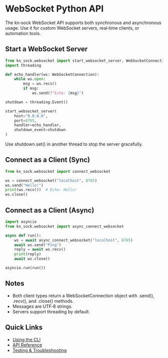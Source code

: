 # WebSocket Python API

The kn‑sock WebSocket API supports both synchronous and asynchronous usage. Use it for custom WebSocket servers, real‑time clients, or automation tools.

## Start a WebSocket Server

```python
from kn_sock.websocket import start_websocket_server, WebSocketConnection
import threading

def echo_handler(ws: WebSocketConnection):
    while ws.open:
        msg = ws.recv()
        if msg:
            ws.send(f"Echo: {msg}")

shutdown = threading.Event()

start_websocket_server(
    host="0.0.0.0",
    port=8765,
    handler=echo_handler,
    shutdown_event=shutdown
)
```

Use shutdown.set() in another thread to stop the server gracefully.

## Connect as a Client (Sync)

```python
from kn_sock.websocket import connect_websocket

ws = connect_websocket("localhost", 8765)
ws.send("Hello!")
print(ws.recv())  # Echo: Hello!
ws.close()
```

## Connect as a Client (Async)

```python
import asyncio
from kn_sock.websocket import async_connect_websocket

async def run():
    ws = await async_connect_websocket("localhost", 8765)
    await ws.send("Ping")
    reply = await ws.recv()
    print(reply)
    await ws.close()

asyncio.run(run())
```

## Notes

- Both client types return a WebSocketConnection object with .send(), .recv(), and .close() methods.
- Messages are UTF‑8 strings.
- Servers support threading by default.

## Quick Links

- [Using the CLI](cli.md)
- [API Reference](reference.md)
- [Testing & Troubleshooting](testing.md)
